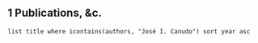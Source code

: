 
## 1 Publications, &c.
```dataview
list title where icontains(authors, "José I. Canudo") sort year asc
```
